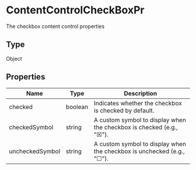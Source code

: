 # ContentControlCheckBoxPr

The checkbox content control properties

## Type

Object

## Properties

| Name | Type | Description |
| ---- | ---- | ----------- |
| checked | boolean | Indicates whether the checkbox is checked by default. |
| checkedSymbol | string | A custom symbol to display when the checkbox is checked (e.g., "☒"). |
| uncheckedSymbol | string | A custom symbol to display when the checkbox is unchecked (e.g., "☐"). |
